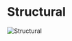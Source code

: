 # Structural
![Structural](https://user-images.githubusercontent.com/101577287/163916702-e1c77a2b-acfb-48c4-8a4c-8b853cedaa1a.png)

